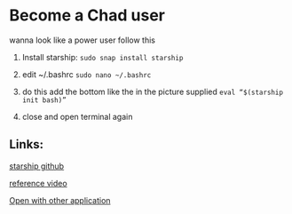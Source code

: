 # Become a Chad user
wanna look like a power user follow this 

1. Install starship: ``sudo snap install starship`` 
2. edit ~/.bashrc ``sudo nano ~/.bashrc``

3. do this add the bottom like the in the picture supplied ``eval “$(starship init bash)”``

4. close and open terminal again

## Links:

[starship github](https://github.com/starship/starship)

[reference video](https://www.youtube.com/watch?v=5b-xQkRWHjQ)

[Open with other application](/backrc.png)
